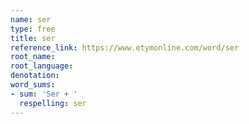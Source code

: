 ```yaml
---
name: ser
type: free
title: ser
reference_link: https://www.etymonline.com/word/ser
root_name: 
root_language: 
denotation: 
word_sums:
- sum: 'Ser + '
  respelling: ser
---
```

